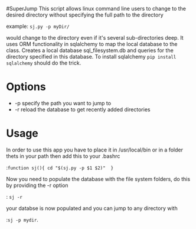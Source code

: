 #SuperJump
This script allows linux command line users to change to the desired directory 
without specifying the full path to the directory  

 example: `sj.py -p myDir/`  

would change to the directory even if it's several sub-directories deep. It uses 
ORM functionality in sqlalchemy to map the local database to the class. Creates a local database
sql_filesystem.db and queries for the directory specified in this database. To install sqlalchemy
 `pip install sqlalchemy` should do the trick.

Options
=======
* -p specify the path you want to jump to
* -r reload the database to get recently added directories

Usage
=======
In order to use this app you have to place it in /usr/local/bin or in a folder thets in your path
then add this to your .bashrc  

  :`function sj(){
  cd "$(sj.py -p $1 $2)" 
  }`


Now you need to populate the database with the file system folders, do this by providing the -r option

  : `sj -r`

your databse is now populated and you can jump to any directory with

  :`sj -p mydir`.

